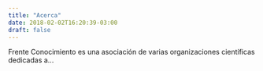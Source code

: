 ```yaml
---
title: "Acerca"
date: 2018-02-02T16:20:39-03:00
draft: false
---
```


Frente Conocimiento es una asociación de varias organizaciones científicas dedicadas a...
